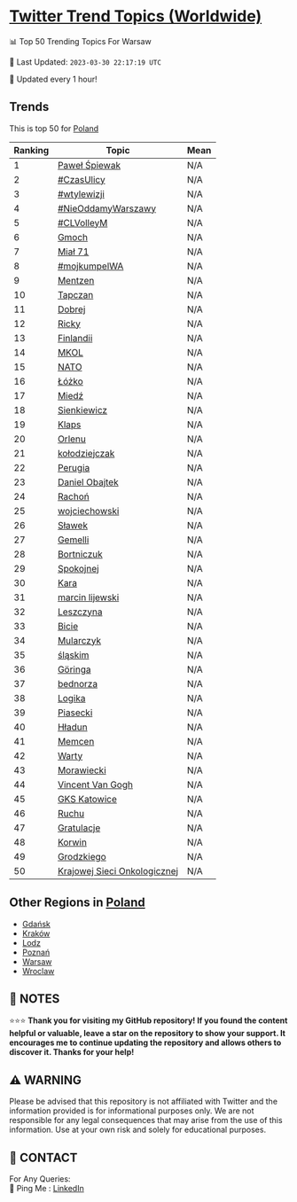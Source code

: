 [Twitter Trend Topics (Worldwide)](https://github.com/ErcinDedeoglu/Twitter-Trend-Topics)
==========


📊 Top 50 Trending Topics For Warsaw

📆 Last Updated: `2023-03-30 22:17:19 UTC`

🔧 Updated every 1 hour!


## Trends

This is top 50 for [Poland](</Poland>)

| Ranking | Topic | Mean |
| ------- | ------------ | ------------ |
| 1 | [Paweł Śpiewak](http://twitter.com/search?q=Pawe%c5%82+%c5%9apiewak) | N/A |
| 2 | [#CzasUlicy](http://twitter.com/search?q=%23CzasUlicy) | N/A |
| 3 | [#wtylewizji](http://twitter.com/search?q=%23wtylewizji) | N/A |
| 4 | [#NieOddamyWarszawy](http://twitter.com/search?q=%23NieOddamyWarszawy) | N/A |
| 5 | [#CLVolleyM](http://twitter.com/search?q=%23CLVolleyM) | N/A |
| 6 | [Gmoch](http://twitter.com/search?q=Gmoch) | N/A |
| 7 | [Miał 71](http://twitter.com/search?q=Mia%c5%82+71) | N/A |
| 8 | [#mojkumpelWA](http://twitter.com/search?q=%23mojkumpelWA) | N/A |
| 9 | [Mentzen](http://twitter.com/search?q=Mentzen) | N/A |
| 10 | [Tapczan](http://twitter.com/search?q=Tapczan) | N/A |
| 11 | [Dobrej](http://twitter.com/search?q=Dobrej) | N/A |
| 12 | [Ricky](http://twitter.com/search?q=Ricky) | N/A |
| 13 | [Finlandii](http://twitter.com/search?q=Finlandii) | N/A |
| 14 | [MKOL](http://twitter.com/search?q=MKOL) | N/A |
| 15 | [NATO](http://twitter.com/search?q=NATO) | N/A |
| 16 | [Łóżko](http://twitter.com/search?q=%c5%81%c3%b3%c5%bcko) | N/A |
| 17 | [Miedź](http://twitter.com/search?q=Mied%c5%ba) | N/A |
| 18 | [Sienkiewicz](http://twitter.com/search?q=Sienkiewicz) | N/A |
| 19 | [Klaps](http://twitter.com/search?q=Klaps) | N/A |
| 20 | [Orlenu](http://twitter.com/search?q=Orlenu) | N/A |
| 21 | [kołodziejczak](http://twitter.com/search?q=ko%c5%82odziejczak) | N/A |
| 22 | [Perugia](http://twitter.com/search?q=Perugia) | N/A |
| 23 | [Daniel Obajtek](http://twitter.com/search?q=Daniel+Obajtek) | N/A |
| 24 | [Rachoń](http://twitter.com/search?q=Racho%c5%84) | N/A |
| 25 | [wojciechowski](http://twitter.com/search?q=wojciechowski) | N/A |
| 26 | [Sławek](http://twitter.com/search?q=S%c5%82awek) | N/A |
| 27 | [Gemelli](http://twitter.com/search?q=Gemelli) | N/A |
| 28 | [Bortniczuk](http://twitter.com/search?q=Bortniczuk) | N/A |
| 29 | [Spokojnej](http://twitter.com/search?q=Spokojnej) | N/A |
| 30 | [Kara](http://twitter.com/search?q=Kara) | N/A |
| 31 | [marcin lijewski](http://twitter.com/search?q=marcin+lijewski) | N/A |
| 32 | [Leszczyna](http://twitter.com/search?q=Leszczyna) | N/A |
| 33 | [Bicie](http://twitter.com/search?q=Bicie) | N/A |
| 34 | [Mularczyk](http://twitter.com/search?q=Mularczyk) | N/A |
| 35 | [śląskim](http://twitter.com/search?q=%c5%9bl%c4%85skim) | N/A |
| 36 | [Göringa](http://twitter.com/search?q=G%c3%b6ringa) | N/A |
| 37 | [bednorza](http://twitter.com/search?q=bednorza) | N/A |
| 38 | [Logika](http://twitter.com/search?q=Logika) | N/A |
| 39 | [Piasecki](http://twitter.com/search?q=Piasecki) | N/A |
| 40 | [Hładun](http://twitter.com/search?q=H%c5%82adun) | N/A |
| 41 | [Memcen](http://twitter.com/search?q=Memcen) | N/A |
| 42 | [Warty](http://twitter.com/search?q=Warty) | N/A |
| 43 | [Morawiecki](http://twitter.com/search?q=Morawiecki) | N/A |
| 44 | [Vincent Van Gogh](http://twitter.com/search?q=Vincent+Van+Gogh) | N/A |
| 45 | [GKS Katowice](http://twitter.com/search?q=GKS+Katowice) | N/A |
| 46 | [Ruchu](http://twitter.com/search?q=Ruchu) | N/A |
| 47 | [Gratulacje](http://twitter.com/search?q=Gratulacje) | N/A |
| 48 | [Korwin](http://twitter.com/search?q=Korwin) | N/A |
| 49 | [Grodzkiego](http://twitter.com/search?q=Grodzkiego) | N/A |
| 50 | [Krajowej Sieci Onkologicznej](http://twitter.com/search?q=Krajowej+Sieci+Onkologicznej) | N/A |



## Other Regions in [Poland](</Poland>)

* [Gdańsk](</Poland/Gdańsk.md>)
* [Kraków](</Poland/Kraków.md>)
* [Lodz](</Poland/Lodz.md>)
* [Poznań](</Poland/Poznań.md>)
* [Warsaw](</Poland/Warsaw.md>)
* [Wroclaw](</Poland/Wroclaw.md>)



## 📝 NOTES

⭐⭐⭐ **Thank you for visiting my GitHub repository! If you found the content helpful or valuable, leave a star on the repository to show your support. It encourages me to continue updating the repository and allows others to discover it. Thanks for your help!**


## ⚠️ WARNING

Please be advised that this repository is not affiliated with Twitter and the information provided is for informational purposes only. We are not responsible for any legal consequences that may arise from the use of this information. Use at your own risk and solely for educational purposes.


## 📨 CONTACT

 For Any Queries:  
            🏓 Ping Me : [LinkedIn](https://www.linkedin.com/in/ercindedeoglu/)
